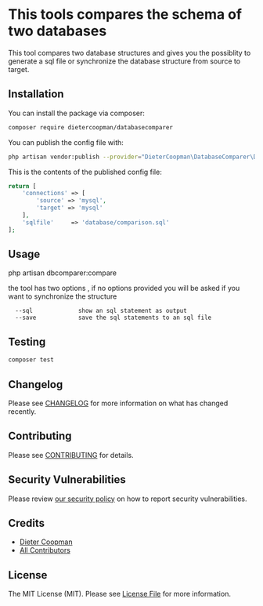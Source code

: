 # This tools compares the schema of two databases

This tool compares two database structures and gives you the possiblity to generate a sql file or synchronize the database structure from source to target.

## Installation

You can install the package via composer:

```bash
composer require dietercoopman/databasecomparer
```

You can publish the config file with:
```bash
php artisan vendor:publish --provider="DieterCoopman\DatabaseComparer\DatabaseComparerServiceProvider" --tag="databasecomparer-config"
```

This is the contents of the published config file:

```php
return [
    'connections' => [
        'source' => 'mysql',
        'target' => 'mysql'
    ],
    'sqlfile'     => 'database/comparison.sql'
];

```

## Usage

php artisan dbcomparer:compare

the tool has two options , if no options provided you will be asked if you want to synchronize the structure 

      --sql             show an sql statement as output
      --save            save the sql statements to an sql file
    
## Testing

```bash
composer test
```

## Changelog

Please see [CHANGELOG](CHANGELOG.md) for more information on what has changed recently.

## Contributing

Please see [CONTRIBUTING](.github/CONTRIBUTING.md) for details.

## Security Vulnerabilities

Please review [our security policy](../../security/policy) on how to report security vulnerabilities.

## Credits

- [Dieter Coopman](https://github.com/dietercoopman)
- [All Contributors](../../contributors)

## License

The MIT License (MIT). Please see [License File](LICENSE.md) for more information.
